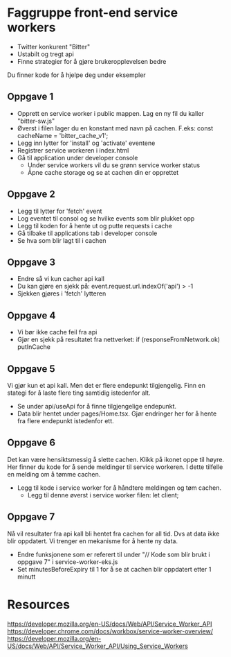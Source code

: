 # Faggruppe front-end service workers

-   Twitter konkurent "Bitter"
-   Ustabilt og tregt api
-   Finne strategier for å gjøre brukeropplevelsen bedre

Du finner kode for å hjelpe deg under eksempler

## Oppgave 1

-   Opprett en service worker i public mappen. Lag en ny fil du kaller "bitter-sw.js"
-   Øverst i filen lager du en konstant med navn på cachen. F.eks:
    const cacheName = 'bitter_cache_v1';
-   Legg inn lytter for 'install' og 'activate' eventene
-   Registrer service workeren i index.html
-   Gå til application under developer console
    -   Under service workers vil du se grønn service worker status
    -   Åpne cache storage og se at cachen din er opprettet

## Oppgave 2

-   Legg til lytter for 'fetch' event
-   Log eventet til consol og se hvilke events som blir plukket opp
-   Legg til koden for å hente ut og putte requests i cache
-   Gå tilbake til applications tab i developer console
-   Se hva som blir lagt til i cachen

## Oppgave 3

-   Endre så vi kun cacher api kall
-   Du kan gjøre en sjekk på: event.request.url.indexOf('api') > -1
-   Sjekken gjøres i 'fetch' lytteren

## Oppgave 4

-   Vi bør ikke cache feil fra api
-   Gjør en sjekk på resultatet fra nettverket:
    if (responseFromNetwork.ok) putInCache

## Oppgave 5

Vi gjør kun et api kall. Men det er flere endepunkt tilgjengelig.
Finn en stategi for å laste flere ting samtidig istedenfor alt.

-   Se under api/useApi for å finne tilgjengelige endepunkt.
-   Data blir hentet under pages/Home.tsx. Gjør endringer her for å hente fra flere endepunkt istedenfor ett.

## Oppgave 6

Det kan være hensiktsmessig å slette cachen. Klikk på ikonet oppe til høyre.
Her finner du kode for å sende meldinger til service workeren.
I dette tilfelle en melding om å tømme cachen.

-   Legg til kode i service worker for å håndtere meldingen og tøm cachen.
    -   Legg til denne øverst i service worker filen: let client;

## Oppgave 7

Nå vil resultater fra api kall bli hentet fra cachen for all tid.
Dvs at data ikke blir oppdatert. Vi trenger en mekanisme for å hente ny data.

-   Endre funksjonene som er referert til under "// Kode som blir brukt i oppgave 7" i service-worker-eks.js
-   Set minutesBeforeExpiry til 1 for å se at cachen blir oppdatert etter 1 minutt

# Resources

https://developer.mozilla.org/en-US/docs/Web/API/Service_Worker_API
https://developer.chrome.com/docs/workbox/service-worker-overview/
https://developer.mozilla.org/en-US/docs/Web/API/Service_Worker_API/Using_Service_Workers
